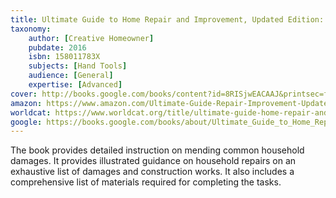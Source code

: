 ```yaml
---
title: Ultimate Guide to Home Repair and Improvement, Updated Edition: 325 Step-By-Step Projects, 3,300 Photos and Illustrations
taxonomy:
	author: [Creative Homeowner]
	pubdate: 2016
	isbn: 158011783X
	subjects: [Hand Tools]
	audience: [General]
	expertise: [Advanced]
cover: http://books.google.com/books/content?id=8RISjwEACAAJ&printsec=frontcover&img=1&zoom=1&source=gbs_api
amazon: https://www.amazon.com/Ultimate-Guide-Repair-Improvement-Updated/dp/158011783X/ref=sr_1_3?keywords=Ultimate+guide+home+repair+and+improvement&qid=1570112105&s=gateway&sr=8-3
worldcat: https://www.worldcat.org/title/ultimate-guide-home-repair-and-improvement/oclc/959029423&referer=brief_results
google: https://books.google.com/books/about/Ultimate_Guide_to_Home_Repair_and_Improv.html?hl=&id=8RISjwEACAAJ
---
```

The book provides detailed instruction on mending common household damages. It provides illustrated guidance on household repairs on an exhaustive list of damages and construction works. It also includes a comprehensive list of materials required for completing the tasks.
